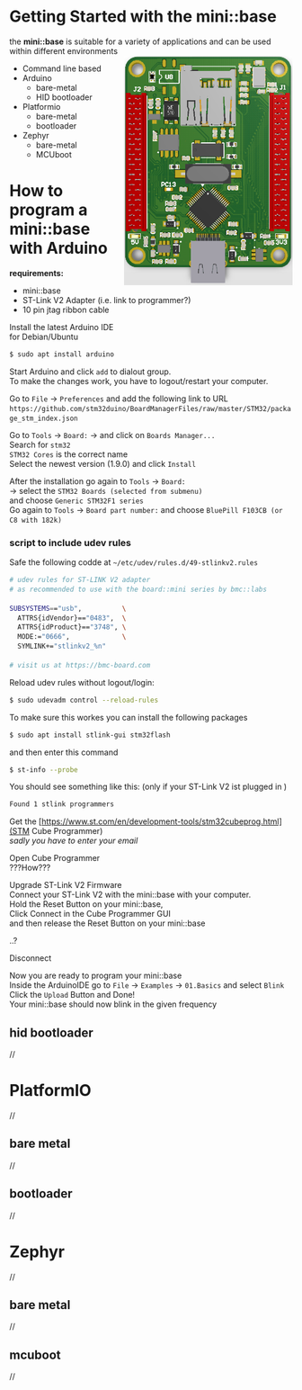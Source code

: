 # Getting Started with the mini::base
the **mini::base** is suitable for a variety of applications and can be used
within different environments   
<img align="right" src="./pictures/mini_base_front.png" width=300>
- Command line based  
- Arduino  
	* bare-metal  
	* HID bootloader  
- Platformio  
	* bare-metal  
	* bootloader  
- Zephyr 
	* bare-metal  
	* MCUboot  

# How to program a mini::base with Arduino

**requirements:**
- mini::base
- ST-Link V2 Adapter (i.e. link to programmer?)
- 10 pin jtag ribbon cable

Install the latest Arduino IDE  
for Debian/Ubuntu  
```zsh
$ sudo apt install arduino
```
Start Arduino and click `add` to dialout group.  
To make the changes work, you have to logout/restart your computer.

Go to `File` -> `Preferences` and add the following link to URL  
```https://github.com/stm32duino/BoardManagerFiles/raw/master/STM32/package_stm_index.json```

Go to `Tools` -> `Board:` -> and click on `Boards Manager...`  
Search for `stm32`  
`STM32 Cores` is the correct name  
Select the newest version (1.9.0) and click `Install`

After the installation go again to `Tools` -> `Board:`  
-> select the `STM32 Boards (selected from submenu)`  
and choose `Generic STM32F1 series`  
Go again to `Tools` -> `Board part number:` and choose `BluePill F103CB (or C8 with 182k)`

### script to include udev rules
Safe the following codde at `~/etc/udev/rules.d/49-stlinkv2.rules`
```zsh
# udev rules for ST-LINK V2 adapter
# as recommended to use with the board::mini series by bmc::labs

SUBSYSTEMS=="usb",          \
  ATTRS{idVendor}=="0483",  \
  ATTRS{idProduct}=="3748", \
  MODE:="0666",             \
  SYMLINK+="stlinkv2_%n"

# visit us at https://bmc-board.com
```

Reload udev rules without logout/login:
```zsh
$ sudo udevadm control --reload-rules
```

To make sure this workes you can install the following packages
```zsh
$ sudo apt install stlink-gui stm32flash
```
and then enter this command
```zsh
$ st-info --probe
```

You should see something like this: (only if your ST-Link V2 ist plugged in )
```zsh
Found 1 stlink programmers
```

Get the [https://www.st.com/en/development-tools/stm32cubeprog.html](STM Cube Programmer)  
_sadly you have to enter your email_

Open Cube Programmer  
???How???

Upgrade ST-Link V2 Firmware  
Connect your ST-Link V2 with the mini::base with your computer.  
Hold the Reset Button on your mini::base,  
Click Connect in the Cube Programmer GUI  
and then release the Reset Button on your mini::base

..?

Disconnect

Now you are ready to program your mini::base  
Inside the ArduinoIDE go to `File` -> `Examples` -> `01.Basics` and select `Blink`  
Click the `Upload` Button and Done!  
Your mini::base should now blink in the given frequency

## hid bootloader
//
# PlatformIO
//
## bare metal
//
## bootloader
//
# Zephyr
//
## bare metal
//
## mcuboot
//
